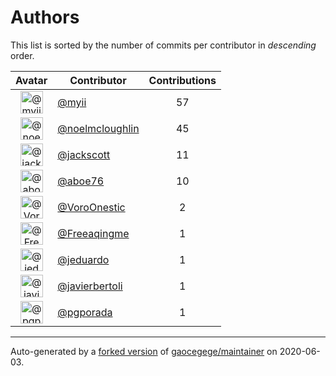 # Authors

This list is sorted by the number of commits per contributor in _descending_ order.

Avatar|Contributor|Contributions
:-:|---|:-:
<img class='float-left rounded-1' src='https://avatars2.githubusercontent.com/u/10231489?v=4' width='36' height='36' alt='@myii'>|[@myii](https://github.com/myii)|57
<img class='float-left rounded-1' src='https://avatars1.githubusercontent.com/u/13322818?v=4' width='36' height='36' alt='@noelmcloughlin'>|[@noelmcloughlin](https://github.com/noelmcloughlin)|45
<img class='float-left rounded-1' src='https://avatars1.githubusercontent.com/u/5823?v=4' width='36' height='36' alt='@jackscott'>|[@jackscott](https://github.com/jackscott)|11
<img class='float-left rounded-1' src='https://avatars0.githubusercontent.com/u/1800660?v=4' width='36' height='36' alt='@aboe76'>|[@aboe76](https://github.com/aboe76)|10
<img class='float-left rounded-1' src='https://avatars1.githubusercontent.com/u/20354422?v=4' width='36' height='36' alt='@VoroOnestic'>|[@VoroOnestic](https://github.com/VoroOnestic)|2
<img class='float-left rounded-1' src='https://avatars2.githubusercontent.com/u/33034?v=4' width='36' height='36' alt='@Freeaqingme'>|[@Freeaqingme](https://github.com/Freeaqingme)|1
<img class='float-left rounded-1' src='https://avatars0.githubusercontent.com/u/75496?v=4' width='36' height='36' alt='@jeduardo'>|[@jeduardo](https://github.com/jeduardo)|1
<img class='float-left rounded-1' src='https://avatars2.githubusercontent.com/u/242396?v=4' width='36' height='36' alt='@javierbertoli'>|[@javierbertoli](https://github.com/javierbertoli)|1
<img class='float-left rounded-1' src='https://avatars2.githubusercontent.com/u/2382565?v=4' width='36' height='36' alt='@pgporada'>|[@pgporada](https://github.com/pgporada)|1

---

Auto-generated by a [forked version](https://github.com/myii/maintainer) of [gaocegege/maintainer](https://github.com/gaocegege/maintainer) on 2020-06-03.
